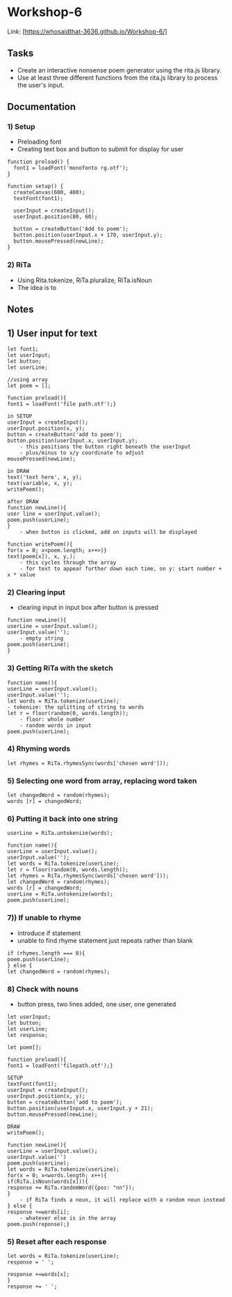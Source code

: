 # Workshop-6
Link: [https://whosaidthat-3636.github.io/Workshop-6/]

## Tasks
- Create an interactive nonsense poem generator using the rita.js library.
- Use at least three different functions from the rita.js library to process the user's input.

## Documentation
### 1) Setup 
- Preloading font
- Creating text box and button to submit for display for user
```
function preload() {
  font1 = loadFont('monofonto rg.otf');
}

function setup() {
  createCanvas(600, 400);
  textFont(font1);

  userInput = createInput();
  userInput.position(80, 60);

  button = createButton('Add to poem');
  button.position(userInput.x + 170, userInput.y);
  button.mousePressed(newLine);
}
```

### 2) RiTa
- Using Rita.tokenize, RiTa.pluralize, RiTa.isNoun
- The idea is to 


## Notes

## 1) User input for text
```
let font1;
let userInput;
let button;
let userLine;

//using array
let poem = [];

function preload(){
font1 = loadFont('file path.otf');}

in SETUP
userInput = createInput();
userInput.position(x, y);
button = createButton('add to poem');
button.position(userInput.x, userInput.y);
	- this positions the button right beneath the userInput
	- plus/minus to x/y coordinate to adjust 
mousePressed(newLine);

in DRAW
text('text here', x, y);
text(variable, x, y);
writePoem();

after DRAW
function newLine(){
user line = userInput.value();
poem.push(userLine);
}
	- when button is clicked, add on inputs will be displayed

function writePoem(){
for(x = 0; x<poem.length; x++>)}
text(poem[x]), x, y,);
	- this cycles through the array
	- for text to appear further down each time, on y: start number + x * value 
```

### 2) Clearing input
 - clearing input in input box after button is pressed
```
function newLine(){
userLine = userInput.value();
userInput.value('');
	- empty string
poem.push(userLine);
}
```

### 3) Getting RiTa with the sketch
```
function name(){
userLine = userInput.value();
userInput.value('');
let words = RiTa.tokenize(userLine);
- tokenize: the splitting of string to words
let r = floor(random(0, words.length));
	- floor: whole number
	- random words in input
poem.push(userLine);
```

### 4) Rhyming words
```
let rhymes = RiTa.rhymesSync(words['chosen word']));
```

### 5) Selecting one word from array, replacing word taken
```
let changedWord = random(rhymes);
words [r] = changedWord;
```

### 6) Putting it back into one string
```
userLine = RiTa.untokenize(words);

function name(){
userLine = userInput.value();
userInput.value('');
let words = RiTa.tokenize(userLine);
let r = floor(random(0, words.length));
let rhymes = RiTa.rhymesSync(words['chosen word']));
let changedWord = random(rhymes);
words [r] = changedWord;
userLine = RiTa.untokenize(words);
poem.push(userLine);
```

### 7)) If unable to rhyme
- introduce if statement
- unable to find rhyme statement just repeats rather than blank
```
if (rhymes.length === 0){
poem.push(userLine);
} else {
let changedWord = random(rhymes);
```

### 8) Check with nouns
- button press, two lines added, one user, one generated
```
let userInput;
let button;
let userLine;
let response;

let poem[];

function preload(){
font1 = loadFont('filepath.otf');}

SETUP
textFont(font1);
userInput = createInput();
userInput.position(x, y);
button = createButton('add to poem');
button.position(userInput.x, userInput.y + 21);
button.mousePressed(newLine);

DRAW
writePoem();

function newLine(){
userLine = userInput.value();
userInput.value('')
poem.push(userLine);
let words = RiTa.tokenize(userLine);
for(x = 0; x<words.length; x++){
if(RiTa.isNoun(words[x])){
response += RiTa.randomWord({pos: "nn"});
}
	- if RiTa finds a noun, it will replace with a random noun instead
} else {
response +=words[i];
	- whatever else is in the array
poem.push(reponse);}
```

### 5) Reset after each response
```
let words = RiTa.tokenize(userLine);
response = ' ';

response +=words[x];
}
response += ' ';
```
